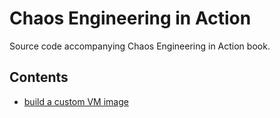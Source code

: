 # Chaos Engineering in Action

Source code accompanying Chaos Engineering in Action book.

## Contents

- [build a custom VM image](./vm)

